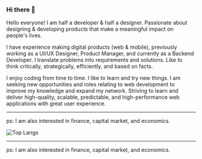 ### Hi there 👋

<!--
**ArdieWijaya/ardiewijaya** is a ✨ _special_ ✨ repository because its `README.md` (this file) appears on your GitHub profile.

Here are some ideas to get you started:

- 🔭 I’m currently working on ...
- 🌱 I’m currently learning ...
- 👯 I’m looking to collaborate on ...
- 🤔 I’m looking for help with ...
- 💬 Ask me about ...
- 📫 How to reach me: ...
- 😄 Pronouns: ...
- ⚡ Fun fact: ...
-->

Hello everyone! I am half a developer & half a designer. Passionate about designing & developing products that make a meaningful impact on people's lives.

I have experience making digital products (web & mobile), previously working as a UI/UX Designer, Product Manager, and currently as a Backend Developer. I translate problems into requirements and solutions. Like to think critically, strategically, efficiently, and based on facts. 

I enjoy coding from time to time. I like to learn and try new things. I am seeking new opportunities and roles relating to web development to improve my knowledge and expand my network. Striving to learn and deliver high-quality, scalable, predictable, and high-performance web applications with great user experience.

----------

ps: I am also interested in finance, capital market, and economics.

<!-- ![Anurag's GitHub stats](https://github-readme-stats.vercel.app/api?username=ardiewijaya&theme=algolia&show_icons=true) -->

![Top Langs](https://github-readme-stats.vercel.app/api/top-langs/?username=ardiewijaya&layout=compact)

----------

ps: I am also interested in finance, capital market, and economics. 

